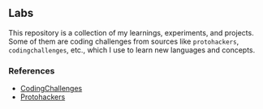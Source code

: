 ## Labs

This repository is a collection of my learnings, experiments, and projects. Some of them are 
coding challenges from sources like `protohackers`, `codingchallenges`, etc., which I use to 
learn new languages and concepts.


### References

- [CodingChallenges](https://codingchallenges.fyi/challenges/) 
- [Protohackers](https://protohackers.com/) 
